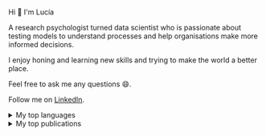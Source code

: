### <!--Hi there 👋-->
 Hi 👋 I'm Lucía
 
 A research psychologist turned data scientist who is passionate about testing models to understand processes and help organisations make more informed decisions. 
 
 I enjoy honing and learning new skills and trying to make the world a better place.     
 
 Feel free to ask me any questions 😄.
 
 Follow me on [LinkedIn](https://www.linkedin.com/in/mag-lucía-alvarez-nuñez/).    
                                                                   
<details>
<summary>My top languages</summary>

| Rank | Languages |
|-----:|-----------|
|     1| Python    |
|     2| SQL       |
|     3| SPSS      |
|     4| MPLUS     |
|     5| R         |

</details>

<details>
<summary>My top publications</summary>

| Rank | Languages |
|-----:|-----------|
|     1| [Behavioural Problems in a Nationally Representative Sample of Uruguay. Characterisation of Latent Profiles ](https://pubmed.ncbi.nlm.nih.gov/32537665/) |
|     2| [Spanish version of need for cognition scale ](https://link.springer.com/article/10.1007/s12144-022-02739-2 )    |
|     3| [Role of parenting practices, mother`s personality and depressive symptoms in early child development](https://www.sciencedirect.com/science/article/pii/S0163638322000157#:~:text=Maternal%20personality%20and%20depressive%20symptomatology%20was%20associated%20with%20parenting%20practices.&text=Maternal%20openness%2C%20was%20associated%20with%20child%20development%20because%20of%20parenting%20practices.&text=Maternal%20depressive%20symptomatology%20was%20associated%20both%20directly%20and%20indirectly%20with%20socioemotional%20development. )    |
|     4| [Developmental disparities based on socioeconomic status and sex ](https://www.tandfonline.com/doi/abs/10.1080/03004430.2021.1946528?journalCode=gecd20 )    |
|     5| [Time Attitude Profiles and Health-Related Behaviors ](https://pubmed.ncbi.nlm.nih.gov/33213606/)       |
|     6| [Psychometric properties of the ASQ-3 in a nationally representative sample of Uruguay ](https://pubmed.ncbi.nlm.nih.gov/33839477/)       |
|     7| [Psychometric properties ofthe Spanish version ofthe Ages & Stages Questionnaires ](https://pubmed.ncbi.nlm.nih.gov/32829239/)      |
 
 

</details>
<!--
**luciaalvarezuy/luciaalvarezuy** is a ✨ _special_ ✨ repository because its `README.md` (this file) appears on your GitHub profile.

Here are some ideas to get you started:

- 🔭 I’m currently working on ...
- 🌱 I’m currently learning ...
- 👯 I’m looking to collaborate on ...
- 🤔 I’m looking for help with ...
- 💬 Ask me about ...
- 📫 How to reach me: ...
- 😄 Pronouns: ...
- ⚡ Fun fact: ...
-->

